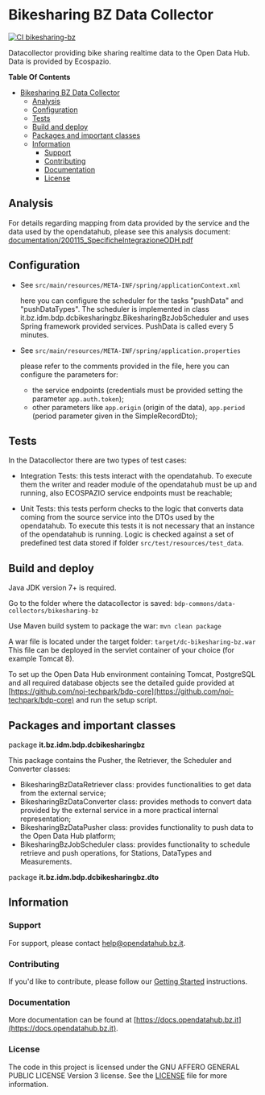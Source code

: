 # Bikesharing BZ Data Collector

[![CI bikesharing-bz](https://github.com/noi-techpark/bdp-commons/actions/workflows/ci-bikesharing-bz.yml/badge.svg)](https://github.com/noi-techpark/bdp-commons/actions/workflows/ci-bikesharing-bz.yml)

Datacollector providing bike sharing realtime data to the Open Data Hub.
Data is provided by Ecospazio.

**Table Of Contents**
- [Bikesharing BZ Data Collector](#bikesharing-bz-data-collector)
	- [Analysis](#analysis)
	- [Configuration](#configuration)
	- [Tests](#tests)
	- [Build and deploy](#build-and-deploy)
	- [Packages and important classes](#packages-and-important-classes)
	- [Information](#information)
		- [Support](#support)
		- [Contributing](#contributing)
		- [Documentation](#documentation)
		- [License](#license)


## Analysis

For details regarding mapping from data provided by the service and the data used by the opendatahub, please see this analysis document:
[documentation/200115_SpecificheIntegrazioneODH.pdf](documentation/200115_SpecificheIntegrazioneODH.pdf)

## Configuration
  - See `src/main/resources/META-INF/spring/applicationContext.xml`

    here you can configure the scheduler for the tasks "pushData" and
    "pushDataTypes". The scheduler is implemented in class
    it.bz.idm.bdp.dcbikesharingbz.BikesharingBzJobScheduler and uses Spring
    framework provided services. PushData is called every 5 minutes.

  - See `src/main/resources/META-INF/spring/application.properties`

    please refer to the comments provided in the file, here you can configure the parameters for:
    - the service endpoints (credentials must be provided setting the parameter `app.auth.token`);
    - other parameters like `app.origin` (origin of the data), `app.period` (period parameter given in the SimpleRecordDto);


## Tests

In the Datacollector there are two types of test cases:

 - Integration Tests: this tests interact with the opendatahub. To execute them
   the writer and reader module of the opendatahub must be up and running, also
   ECOSPAZIO service endpoints must be reachable;

 - Unit Tests: this tests perform checks to the logic that converts data coming
   from the source service into the DTOs used by the opendatahub. To execute
   this tests it is not necessary that an instance of the opendatahub is
   running. Logic is checked against a set of predefined test data stored if
   folder `src/test/resources/test_data`.


## Build and deploy

Java JDK version 7+ is required.

Go to the folder where the datacollector is saved:
`bdp-commons/data-collectors/bikesharing-bz`

Use Maven build system to package the war: `mvn clean package`

A war file is located under the target folder: `target/dc-bikesharing-bz.war`
This file can be deployed in the servlet container of your choice (for example
Tomcat 8).

To set up the Open Data Hub environment containing Tomcat, PostgreSQL and all
required database objects see the detailed guide provided at
[https://github.com/noi-techpark/bdp-core](https://github.com/noi-techpark/bdp-core)
and run the setup script.


## Packages and important classes

package **it.bz.idm.bdp.dcbikesharingbz**

This package contains the Pusher, the Retriever, the Scheduler and Converter classes:
 - BikesharingBzDataRetriever class: provides functionalities to get data from the external service;
 - BikesharingBzDataConverter class: provides methods to convert data provided by the external service in a more practical internal representation;
 - BikesharingBzDataPusher class: provides functionality to push data to the Open Data Hub platform;
 - BikesharingBzJobScheduler class: provides functionality to schedule retrieve and push operations, for Stations, DataTypes and Measurements.

package **it.bz.idm.bdp.dcbikesharingbz.dto**

## Information

### Support

For support, please contact [help@opendatahub.bz.it](mailto:help@opendatahub.bz.it).

### Contributing

If you'd like to contribute, please follow our [Getting
Started](https://github.com/noi-techpark/odh-docs/wiki/Contributor-Guidelines:-Getting-started)
instructions.

### Documentation

More documentation can be found at
[https://docs.opendatahub.bz.it](https://docs.opendatahub.bz.it).

### License

The code in this project is licensed under the GNU AFFERO GENERAL PUBLIC LICENSE
Version 3 license. See the [LICENSE](../../LICENSE) file for more information.
